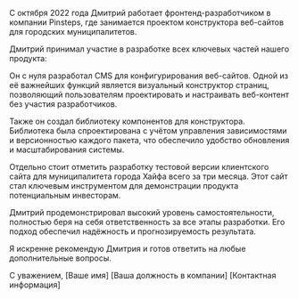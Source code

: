 С октября 2022 года Дмитрий работает фронтенд-разработчиком в компании Pinsteps, где занимается проектом конструктора веб-сайтов для городских муниципалитетов.

Дмитрий принимал участие в разработке всех ключевых частей нашего продукта:

Он с нуля разработал CMS для конфигурирования веб-сайтов. Одной из её важнейших функций является визуальный конструктор страниц, позволяющий пользователям проектировать и настраивать веб-контент без участия разработчиков.

Также он создал библиотеку компонентов для конструктора. Библиотека была спроектирована с учётом управления зависимостями и версионностью каждого пакета, что обеспечило удобство обновления и масштабирования системы.

Отдельно стоит отметить разработку тестовой версии клиентского сайта для муниципалитета города Хайфа всего за три месяца. Этот сайт стал ключевым инструментом для демонстрации продукта потенциальным инвесторам.

Дмитрий продемонстрировал высокий уровень самостоятельности, полностью беря на себя ответственность за все этапы разработки. Его подход обеспечил надёжность и прогнозируемость результата.

Я искренне рекомендую Дмитрия и готов ответить на любые дополнительные вопросы.

С уважением,
[Ваше имя]
[Ваша должность в компании]
[Контактная информация]